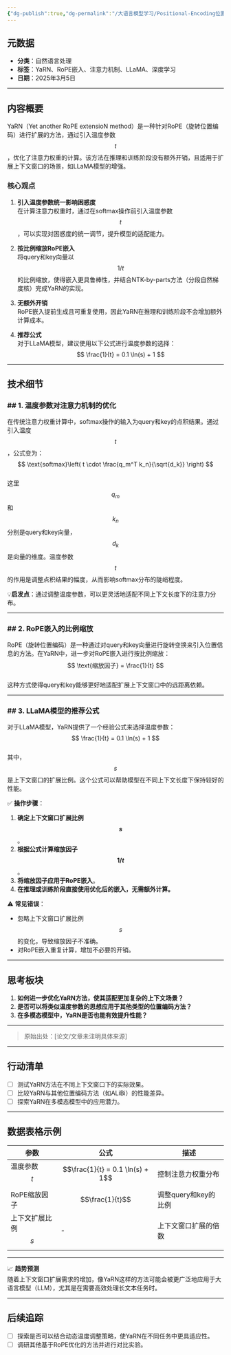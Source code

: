 ```yaml
---
{"dg-publish":true,"dg-permalink":"/大语言模型学习/Positional-Encoding位置编码/YaRN方法解析：扩展RoPE嵌入与注意力优化的实践","dg-home":false,"dg-description":"在此输入笔记的描述","dg-hide":false,"dg-hide-title":false,"dg-show-backlinks":true,"dg-show-local-graph":true,"dg-show-inline-title":true,"dg-pinned":false,"dg-passphrase":"在此输入访问密码","dg-enable-mathjax":false,"dg-enable-mermaid":false,"dg-enable-uml":false,"dg-note-icon":0,"dg-enable-dataview":false,"tags":["NLP"],"permalink":"/大语言模型学习/Positional-Encoding位置编码/YaRN方法解析：扩展RoPE嵌入与注意力优化的实践/","dgShowBacklinks":true,"dgShowLocalGraph":true,"dgShowInlineTitle":true,"dgPassFrontmatter":true,"noteIcon":0,"created":"2025-04-07T17:25:08.000+08:00","updated":"2025-04-13T13:06:02.489+08:00"}
---
```




## 元数据
- **分类**：自然语言处理
- **标签**：YaRN、RoPE嵌入、注意力机制、LLaMA、深度学习
- **日期**：2025年3月5日

---



## 内容概要
YaRN（Yet another RoPE extensioN method）是一种针对RoPE（旋转位置编码）进行扩展的方法，通过引入温度参数 $$t$$，优化了注意力权重的计算。该方法在推理和训练阶段没有额外开销，且适用于扩展上下文窗口的场景，如LLaMA模型的增强。

### 核心观点
1. **引入温度参数统一影响困惑度**  
   在计算注意力权重时，通过在softmax操作前引入温度参数 $$t$$，可以实现对困惑度的统一调节，提升模型的适配能力。
   
2. **按比例缩放RoPE嵌入**  
   将query和key向量以 $$1/t$$ 的比例缩放，使得嵌入更具鲁棒性，并结合NTK-by-parts方法（分段自然梯度核）完成YaRN的实现。
   
3. **无额外开销**  
   RoPE嵌入提前生成且可重复使用，因此YaRN在推理和训练阶段不会增加额外计算成本。

4. **推荐公式**  
   对于LLaMA模型，建议使用以下公式进行温度参数的选择：
   $$
   \frac{1}{t} = 0.1 \ln(s) + 1
   $$

---



## 技术细节

### ## 1. 温度参数对注意力机制的优化
在传统注意力权重计算中，softmax操作的输入为query和key的点积结果。通过引入温度 $$t$$，公式变为：
$$
\text{softmax}\left( t \cdot \frac{q_m^T k_n}{\sqrt{d_k}} \right)
$$  
这里 $$q_m$$ 和 $$k_n$$ 分别是query和key向量，$$d_k$$ 是向量的维度。温度参数 $$t$$ 的作用是调整点积结果的幅度，从而影响softmax分布的陡峭程度。

💡**启发点**：通过调整温度参数，可以更灵活地适配不同上下文长度下的注意力分布。

---


### ## 2. RoPE嵌入的比例缩放
RoPE（旋转位置编码）是一种通过对query和key向量进行旋转变换来引入位置信息的方法。在YaRN中，进一步对RoPE嵌入进行按比例缩放：
$$
\text{缩放因子} = \frac{1}{t}
$$  
这种方式使得query和key能够更好地适配扩展上下文窗口中的远距离依赖。

---


### ## 3. LLaMA模型的推荐公式
对于LLaMA模型，YaRN提供了一个经验公式来选择温度参数：
$$
\frac{1}{t} = 0.1 \ln(s) + 1
$$  
其中，$$s$$ 是上下文窗口的扩展比例。这个公式可以帮助模型在不同上下文长度下保持较好的性能。

✅ **操作步骤**：
1. **确定上下文窗口扩展比例 $$s$$**。
2. **根据公式计算缩放因子 $$1/t$$**。
3. **将缩放因子应用于RoPE嵌入**。
4. **在推理或训练阶段直接使用优化后的嵌入，无需额外计算。**

⚠️ **常见错误**：
- 忽略上下文窗口扩展比例 $$s$$ 的变化，导致缩放因子不准确。
- 对RoPE嵌入重复计算，增加不必要的开销。

---



## 思考板块
1. **如何进一步优化YaRN方法，使其适配更加复杂的上下文场景？**
2. **是否可以将类似温度参数的思想应用于其他类型的位置编码方法？**
3. **在多模态模型中，YaRN是否也能有效提升性能？**

---

> 原始出处：[论文/文章未注明具体来源]

---



## 行动清单
- [ ] 测试YaRN方法在不同上下文窗口下的实际效果。
- [ ] 比较YaRN与其他位置编码方法（如ALiBi）的性能差异。
- [ ] 探索YaRN在多模态模型中的应用潜力。

---



## 数据表格示例
| 参数         | 公式                      | 描述                       |
|--------------|---------------------------|----------------------------|
| 温度参数 $$t$$ | $$\frac{1}{t} = 0.1 \ln(s) + 1$$ | 控制注意力权重分布         |
| RoPE缩放因子 | $$\frac{1}{t}$$           | 调整query和key的比例       |
| 上下文扩展比例 $$s$$ | -                         | 上下文窗口扩展的倍数       |

---

📈 **趋势预测**  
随着上下文窗口扩展需求的增加，像YaRN这样的方法可能会被更广泛地应用于大语言模型（LLM），尤其是在需要高效处理长文本任务时。

---



## 后续追踪
- [ ] 探索是否可以结合动态温度调整策略，使YaRN在不同任务中更具适应性。
- [ ] 调研其他基于RoPE优化的方法并进行对比实验。

